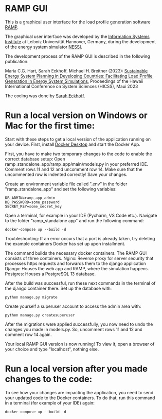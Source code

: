 # RAMP GUI
This is a graphical user interface for the load profile generation software [RAMP](https://rampdemand.org/).

The graphical user interface was developed by the 
[Information Systems Institute](https://iwi.uni-hannover.de) at Leibniz Universität Hannover, Germany, during the development of the energy system simulator [NESSI](https://nessi.iwi.uni-hannover.de).

The development process of the RAMP GUI is described in the following publication:

Maria C.G. Hart, Sarah Eckhoff, Michael H. Breitner (2023): [Sustainable Energy System Planning in Developing Countries: Facilitating Load Profile Generation in Energy System Simulations](https://hdl.handle.net/10125/102726), 
Proceedings of the Hawaii International Conference on System Sciences (HICSS), Maui 2023

The coding was done by [Sarah Eckhoff](https://www.iwi.uni-hannover.de/de/eckhoff).

# Run a local version on Windows or Mac for the first time:
Start with these steps to get a local version of the application running on your device.
First, install [Docker Desktop](https://www.docker.com/products/docker-desktop) and start the Docker App.

First, you have to make two temporary changes to the code to enable the correct database setup: Open ramp_standalone_app/ramp_app/main/models.py in your preferred IDE.
Comment rows 11 and 12 and uncomment row 14. Make sure that the uncommented row is indented correctly! Save your changes.

Create an environment variable file called ".env" in the folder "ramp_standalone_app" and set the following variables:

    DB_ADMIN=ramp_app_admin
    DB_PASSWORD=some_password
    SECRET_KEY=some_secret_key

Open a terminal, for example in your IDE (Pycharm, VS Code etc.). Navigate to the folder "ramp_standalone app" and run the following command:

    docker-compose up --build -d

Troubleshooting: If an error occurs that a port is already taken, try deleting the example containers Docker has set up upon installment.

The command builds the necessary docker containers. The RAMP GUI consists of three containers. 
Nginx: Reverse proxy for server security that processes https requests and forwards them to the django application
Django: Houses the web app and RAMP, where the simulation happens.
Postgres: Houses a PostgreSQL 13 database.

After the build was successful, run these next commands in the terminal of the django container there.
Set up the database with:

    python manage.py migrate

Create yourself a superuser account to access the admin area with:

    python manage.py createsuperuser
    
After the migrations were applied successfully, you now need to undo the changes you made in models.py.
So, uncomment rows 11 and 12 and comment row 14 again.

Your local RAMP GUI version is now running! 
To view it, open a browser of your choice and type "localhost", nothing else.


# Run a local version after you made changes to the code:
To see how your changes are impacting the application, you need to send your updated code to the Docker containers.
To do that, run this command in a terminal (for example of your IDE) again:

    docker-compose up --build -d


